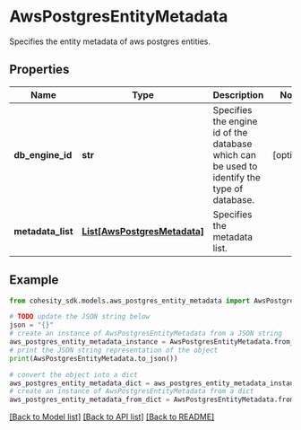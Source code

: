 # AwsPostgresEntityMetadata

Specifies the entity metadata of aws postgres entities.

## Properties

Name | Type | Description | Notes
------------ | ------------- | ------------- | -------------
**db_engine_id** | **str** | Specifies the engine id of the database which can be used to identify the type of database. | [optional] 
**metadata_list** | [**List[AwsPostgresMetadata]**](AwsPostgresMetadata.md) | Specifies the metadata list. | 

## Example

```python
from cohesity_sdk.models.aws_postgres_entity_metadata import AwsPostgresEntityMetadata

# TODO update the JSON string below
json = "{}"
# create an instance of AwsPostgresEntityMetadata from a JSON string
aws_postgres_entity_metadata_instance = AwsPostgresEntityMetadata.from_json(json)
# print the JSON string representation of the object
print(AwsPostgresEntityMetadata.to_json())

# convert the object into a dict
aws_postgres_entity_metadata_dict = aws_postgres_entity_metadata_instance.to_dict()
# create an instance of AwsPostgresEntityMetadata from a dict
aws_postgres_entity_metadata_from_dict = AwsPostgresEntityMetadata.from_dict(aws_postgres_entity_metadata_dict)
```
[[Back to Model list]](../README.md#documentation-for-models) [[Back to API list]](../README.md#documentation-for-api-endpoints) [[Back to README]](../README.md)



